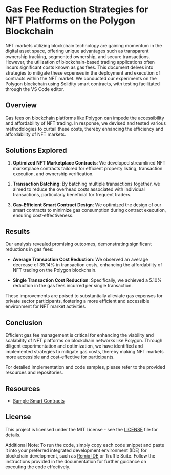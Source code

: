 # Gas Fee Reduction Strategies for NFT Platforms on the Polygon Blockchain

NFT markets utilizing blockchain technology are gaining momentum in the digital asset space, offering unique advantages such as transparent ownership tracking, segmented ownership, and secure transactions. However, the utilization of blockchain-based trading applications often incurs significant costs known as gas fees. This document delves into strategies to mitigate these expenses in the deployment and execution of contracts within the NFT market. We conducted our experiments on the Polygon blockchain using Solidity smart contracts, with testing facilitated through the VS Code editor.

## Overview

Gas fees on blockchain platforms like Polygon can impede the accessibility and affordability of NFT trading. In response, we devised and tested various methodologies to curtail these costs, thereby enhancing the efficiency and affordability of NFT markets.

## Solutions Explored

1. **Optimized NFT Marketplace Contracts**: We developed streamlined NFT marketplace contracts tailored for efficient property listing, transaction execution, and ownership verification.

2. **Transaction Batching**: By batching multiple transactions together, we aimed to reduce the overhead costs associated with individual transactions, particularly beneficial for frequent traders.

3. **Gas-Efficient Smart Contract Design**: We optimized the design of our smart contracts to minimize gas consumption during contract execution, ensuring cost-effectiveness.

## Results

Our analysis revealed promising outcomes, demonstrating significant reductions in gas fees:

- **Average Transaction Cost Reduction**: We observed an average decrease of 35.14% in transaction costs, enhancing the affordability of NFT trading on the Polygon blockchain.

- **Single Transaction Cost Reduction**: Specifically, we achieved a 5.10% reduction in the gas fees incurred per single transaction. 

These improvements are poised to substantially alleviate gas expenses for private sector participants, fostering a more efficient and accessible environment for NFT market activities.

## Conclusion

Efficient gas fee management is critical for enhancing the viability and scalability of NFT platforms on blockchain networks like Polygon. Through diligent experimentation and optimization, we have identified and implemented strategies to mitigate gas costs, thereby making NFT markets more accessible and cost-effective for participants.

For detailed implementation and code samples, please refer to the provided resources and repositories.

## Resources

- [Sample Smart Contracts](https://github.com/RahulTharammal/Efficient-Gas-Fee-Strategies-for-Polygon-NFT-Platforms)

## License

This project is licensed under the MIT License - see the [LICENSE](LICENSE) file for details.

Additional Note:
To run the code, simply copy each code snippet and paste it into your preferred integrated development environment (IDE) for blockchain development, such as [Remix IDE](https://remix.ethereum.org/#lang=en&optimize=false&runs=200&evmVersion=null&version=soljson-v0.8.24+commit.e11b9ed9.js) or Truffle Suite. Follow the instructions provided in the documentation for further guidance on executing the code effectively.
